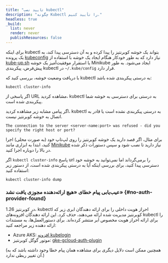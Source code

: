 ```yaml
---
title: "تایید نصب kubectl"
description: "چگونه Kubectl را تأیید کنیم."
headless: true
_build:
  list: never
  render: never
  publishResources: false
---
```


برای اینکه kubectl بتواند یک خوشه کوبرنتیز را پیدا کرده و به آن دسترسی پیدا کند، به یک پرونده [kubeconfig](/docs/concepts/configuration/organize-cluster-access-kubeconfig/) نیاز دارد که به طور خودکار هنگام ایجاد یک خوشه با استفاده از [kube-up.sh](https://github.com/kubernetes/kubernetes/blob/master/cluster/kube-up.sh) یا استقرار موفقیت‌آمیز یک خوشه Minikube ایجاد می‌شود. به طور پیش‌فرض، پیکربندی kubectl در `~/.kube/config` قرار دارد.

با دریافت وضعیت خوشه، بررسی کنید که kubectl به درستی پیکربندی شده باشد:

```shell
kubectl cluster-info
```

اگر پاسخی از URL مشاهده کردید، kubectl به درستی برای دسترسی به خوشه شما پیکربندی شده است.

اگر پیامی مشابه زیر مشاهده کردید، kubectl به درستی پیکربندی نشده است یا قادر به اتصال به خوشه کوبرنتیز نیست.

```
The connection to the server <server-name:port> was refused - did you specify the right host or port?
```

برای مثال، اگر قصد دارید یک خوشه کوبرنتیز را روی لپ‌تاپ خود (به صورت محلی) اجرا کنید، ابتدا به ابزاری مانند [Minikube](https://minikube.sigs.k8s.io/docs/start/) نیاز دارید تا نصب شود و سپس دستورات ذکر شده در بالا را دوباره اجرا کنید.

اگر `kubectl cluster-info` پاسخ url را برمی‌گرداند اما نمی‌توانید به خوشه خود دسترسی پیدا کنید، برای بررسی اینکه آیا به درستی پیکربندی شده است، از دستور زیر استفاده کنید:

```shell
kubectl cluster-info dump
```

### عیب‌یابی پیام خطای «هیچ ارائه‌دهنده مجوزی یافت نشد» {#no-auth-provider-found}

در کوبرنتیز 1.26، kubectl احراز هویت داخلی را برای ارائه دهندگان ابری زیر که کوبرنتیز مدیریت شده ارائه می‌دهند، حذف کرد. این ارائه دهندگان افزونه‌های kubectl را برای ارائه احراز هویت مخصوص ابر منتشر کرده‌اند. برای دستورالعمل‌ها، به مستندات ارائه دهنده زیر مراجعه کنید:

* Azure AKS: [افزونه kubelogin](https://azure.github.io/kubelogin/)
* موتور گوگل کوبرنتیز: [gke-gcloud-auth-plugin](https://cloud.google.com/kubernetes-engine/docs/how-to/cluster-access-for-kubectl#install_plugin)

(همچنین ممکن است دلایل دیگری برای مشاهده همان پیام خطا وجود داشته باشد که به آن تغییر ربطی ندارد.)
